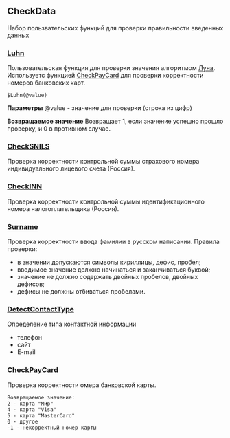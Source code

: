 ## CheckData
Набор пользвательских функций для проверки правильности введенных данных

### [Luhn](Luhn.crf)
Пользовательская функция для проверки значения алгоритмом [Луна](https://ru.wikipedia.org/wiki/Алгоритм_Луна).
Используетс функцией [CheckPayCard](CheckPayCard) для проверки корректности номеров банковских карт.
```
$Luhn(@value)
```
**Параметры**
@value - значение для проверки (строка из цифр)

**Возвращаемое значение**
Возвращает 1, если значение успешно прошло проверку, и 0 в противном случае.

### [CheckSNILS](CheckSNILS.crf)
Проверка корректности контрольной суммы страхового номера индивидуального лицевого счета (Россия).

### [CheckINN](CheckINN.crf)
Проверка корректности контрольной суммы идентификационного номера налогоплательщика (Россия).

### [Surname](Surname.crf)
Проверка корректности ввода фамилии в русском написании. Правила проверки:
- в значении допускаются символы кириллицы, дефис, пробел;
- вводимое значение должно начинаться и заканчиваться буквой;
- значение не должно содержать двойных пробелов, двойных дефисов;
- дефисы не должны отбиваться пробелами.

### [DetectContactType](DetectContactType.crf)
Определение типа контактной информации
- телефон
- сайт
- E-mail


### [CheckPayCard](CheckPayCard.crf)
Проверка корректности омера банковской карты.

	Возвращаемое значение:
	2 - карта "Мир"
	4 - карта "Visa"
	5 - карта "MasterCard"
	0 - другое
	-1 - некорректный номер карты

